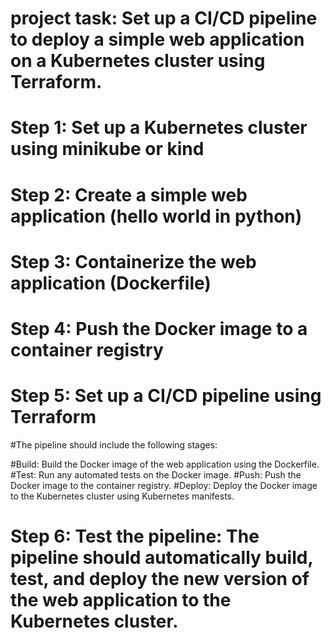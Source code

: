 # project task: Set up a CI/CD pipeline to deploy a simple web application on a Kubernetes cluster using Terraform.

# Step 1: Set up a Kubernetes cluster using minikube or kind

# Step 2: Create a simple web application (hello world in python)

# Step 3: Containerize the web application (Dockerfile)

# Step 4: Push the Docker image to a container registry


# Step 5: Set up a CI/CD pipeline using Terraform
#The pipeline should include the following stages:

 #Build: Build the Docker image of the web application using the Dockerfile.
 #Test: Run any automated tests on the Docker image.
 #Push: Push the Docker image to the container registry.
 #Deploy: Deploy the Docker image to the Kubernetes cluster using Kubernetes manifests.

# Step 6: Test the pipeline: The pipeline should automatically build, test, and deploy the new version of the web application to the Kubernetes cluster.
